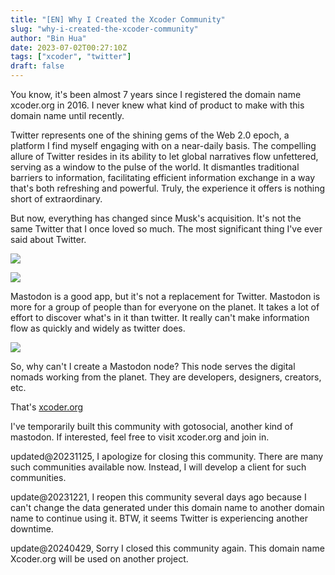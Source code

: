 ```yaml
---
title: "[EN] Why I Created the Xcoder Community"
slug: "why-i-created-the-xcoder-community"
author: "Bin Hua"
date: 2023-07-02T00:27:10Z
tags: ["xcoder", "twitter"]
draft: false
---
```


You know, it's been almost 7 years since I registered the domain name xcoder.org in 2016. I never knew what kind of product to make with this domain name until recently.

Twitter represents one of the shining gems of the Web 2.0 epoch, a platform I find myself engaging with on a near-daily basis. The compelling allure of Twitter resides in its ability to let global narratives flow unfettered, serving as a window to the pulse of the world. It dismantles traditional barriers to information, facilitating efficient information exchange in a way that's both refreshing and powerful. Truly, the experience it offers is nothing short of extraordinary.

But now, everything has changed since Musk's acquisition. It's not the same Twitter that I once loved so much. The most significant thing I've ever said about Twitter.

![](https://storage.tourcoder.com/tcblog/why-i-created-the-xcoder-community-01.png)

![](https://storage.tourcoder.com/tcblog/why-i-created-the-xcoder-community-02.png)


Mastodon is a good app, but it's not a replacement for Twitter. Mastodon is more for a group of people than for everyone on the planet. It takes a lot of effort to discover what's in it than twitter. It really can't make information flow as quickly and widely as twitter does.

![](https://storage.tourcoder.com/tcblog/why-i-created-the-xcoder-community-03.png)

So, why can't I create a Mastodon node? This node serves the digital nomads working from the planet. They are developers, designers, creators, etc. 

That's [xcoder.org](https://xcoder.org/@about)

I've temporarily built this community with gotosocial, another kind of mastodon. If interested, feel free to visit xcoder.org and join in.

updated@20231125, I apologize for closing this community. There are many such communities available now. Instead, I will develop a client for such communities.

update@20231221, I reopen this community several days ago because I can't change the data generated under this domain name to another domain name to continue using it. BTW, it seems Twitter is experiencing another downtime. 

update@20240429, Sorry I closed this community again. This domain name Xcoder.org will be used on another project.